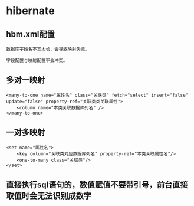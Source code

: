 # hibernate

## hbm.xml配置

    数据库字段名不宜太长，会导致映射失败。

    字段配置与映射配置不会冲突。

## 多对一映射

    <many-to-one name="属性名" class="关联类" fetch="select" insert="false" update="false" property-ref="关联类类关联属性">
        <column name="本类关联数据库列名" />
    </many-to-one>

## 一对多映射

    <set name="属性名">
        <key column="关联类对应数据库列名" property-ref="本类关联属性名"/>
        <one-to-many class="关联类"/>
    </set>

## 直接执行sql语句的，数值赋值不要带引号，前台直接取值时会无法识别成数字

